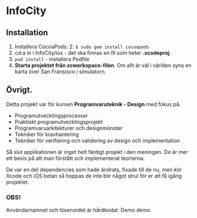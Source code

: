 # InfoCity

## Installation

1. Installera CocoaPods:
	2. `$ sudo gem install cocoapods`
3. cd:a in i InfoCity/ios - det ska finnas en fil som heter **.xcodeproj**.
4. `pod install` - installera Podfile
5. **Starta projektet från xcworkspace-filen**. Om allt är väl i världen syns en karta över San Fransisco i simulatorn.   		




## Övrigt.

Detta projekt var för kursen **Programvaruteknik - Design** med fokus på.

* Programutvecklingsprocesser
* Praktiskt programutvecklingsprojekt
* Programvaruarkitekturer och designmönster
* Tekniker för kravhantering
* Tekniker för verifiering och validering av design och implementation

Så slut applikationen är inget helt färdigt projekt i den meningen. De är mer ett bevis på att man förstått och implementerat teorierna.

De var en del dependencies som hade ändrats, fixade till de nu, men kör Xcode och iOS betan så hoppas de inte blir något strul för er att få igång projektet.


### **OBS!**
Användarnamnet och lösenordet är hårdkodat:
Demo
demo
